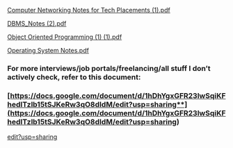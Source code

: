 [Computer Networking Notes for Tech Placements (1).pdf](https://prod-files-secure.s3.us-west-2.amazonaws.com/80fadc12-4064-438c-9a8c-8e4a42c1d953/0806c67d-916c-41d3-936f-3e76eb636587/Computer_Networking_Notes_for_Tech_Placements_(1).pdf)

[DBMS_Notes (2).pdf](https://prod-files-secure.s3.us-west-2.amazonaws.com/80fadc12-4064-438c-9a8c-8e4a42c1d953/04329a7c-51f7-4db0-b57b-5828117ebda7/DBMS_Notes_(2).pdf)

[Object Oriented Programming (1) (1).pdf](https://prod-files-secure.s3.us-west-2.amazonaws.com/80fadc12-4064-438c-9a8c-8e4a42c1d953/53a8af39-a290-4efe-994e-83dacd2c1f00/Object_Oriented_Programming_(1)_(1).pdf)

[Operating System Notes.pdf](https://prod-files-secure.s3.us-west-2.amazonaws.com/80fadc12-4064-438c-9a8c-8e4a42c1d953/1be6cca3-cf77-409e-8c5c-bea4b9ab6c1c/Operating_System_Notes.pdf)

### **For more interviews/job portals/freelancing/all stuff I don’t actively check, refer to this document:**

### **[https://docs.google.com/document/d/1hDhYgxGFR23lwSqiKFhedITzlb15tSJKeRw3qO8dIdM/edit?usp=sharing**](https://docs.google.com/document/d/1hDhYgxGFR23lwSqiKFhedITzlb15tSJKeRw3qO8dIdM/edit?usp=sharing**)

[edit?usp=sharing](https://docs.google.com/document/d/1hDhYgxGFR23lwSqiKFhedITzlb15tSJKeRw3qO8dIdM/edit?usp=sharing)